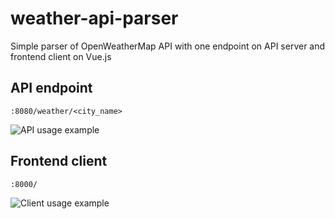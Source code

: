 # weather-api-parser
Simple parser of OpenWeatherMap API with one endpoint on API server and frontend client on Vue.js

## API endpoint

```:8080/weather/<city_name>```

![API usage example](screenshots/Снимок%20экрана%202021-07-27%20в%2021.45.34.png)

## Frontend client

```:8000/```

![Client usage example](screenshots/Снимок%20экрана%202021-07-27%20в%2021.19.52.png)
